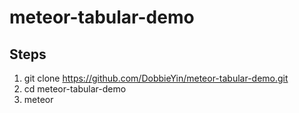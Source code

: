 # meteor-tabular-demo
## Steps
1. git clone https://github.com/DobbieYin/meteor-tabular-demo.git  
2. cd meteor-tabular-demo  
3. meteor  
